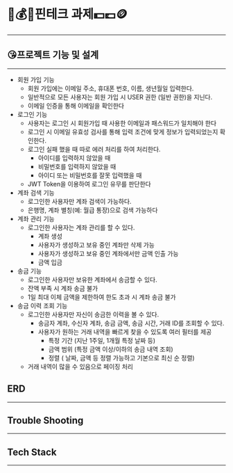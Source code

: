 # 💸💰💴핀테크 과제💵💷🪙

---
## 😘프로젝트 기능 및 설계

---
- 회원 가입 기능
  - 회원 가입에는 이메일 주소, 휴대폰 번호, 이름, 생년월일 입력한다.
  - 일반적으로 모든 사용자는 회원 가입 시 USER 권한 (일반 권한)을 지닌다.
  - 이메일 인증을 통해 이메일을 확인한다
- 로그인 기능
  - 사용자는 로그인 시 회원가입 때 사용한 이메일과 패스워드가 일치해야 한다
  - 로그인 시 이메일 유효성 검사를 통해 입력 조건에 맞게 정보가 입력되었는지 확인한다.
  - 로그인 실패 했을 때 따로 에러 처리를 하여 처리한다.
    - 아이디를 입력하지 않았을 때
    - 비밀번호를 입력하지 않았을 때
    - 아이디 또는 비밀번호를 잘못 입력했을 때
  - JWT Token을 이용하여 로그인 유무를 판단한다
- 계좌 검색 기능
  - 로그인한 사용자만 계좌 검색이 가능하다.
  - 은행명, 계좌 별칭(예: 월급 통장)으로 검색 가능하다
- 계좌 관리 기능
  - 로그인한 사용자는 계좌 관리를 할 수 있다.
    - 계좌 생성
    - 사용자가 생성하고 보유 중인 계좌만 삭제 가능
    - 사용자가 생성하고 보유 중인 계좌에서만 금액 인출 가능
    - 금액 입금
- 송금 기능
  - 로그인한 사용자만 보유한 계좌에서 송금할 수 있다.
  - 잔액 부족 시 계좌 송금 불가
  - 1일 최대 이체 금액을 제한하여 한도 초과 시 계좌 송금 불가
- 송금 이력 조회 기능
  - 로그인한 사용자만 자신이 송금한 이력을 볼 수 있다.
    - 송금자 계좌, 수신자 계좌, 송금 금액, 송금 시간, 거래 ID를 조회할 수 있다.
    - 사용자가 원하는 거래 내역을 빠르게 찾을 수 있도록 여러 필터를 제공
      - 특정 기간 (지난 1주일, 1개월 특정 날짜 등)
      - 금액 범위 (특정 금액 이상/이하의 송금 내역 조회)
      - 정렬 ( 날짜, 금액 등 정렬 가능하고 기본으로 최신 순 정렬)
  - 거래 내역이 많을 수 있음으로 페이징 처리

## ERD

---

## Trouble Shooting

---

## Tech Stack

---
<img src="https://img.shields.io/badge/java-007396?style=for-the-badge&logo=java&logoColor=white" alt="">
<img src="https://img.shields.io/badge/springboot-6DB33F?style=for-the-badge&logo=springboot&logoColor=white" alt="">
<img src="https://img.shields.io/badge/MySQL-4479A1?style=for-the-badge&logo=MySQL&logoColor=white"  alt="">
<img src="https://img.shields.io/badge/git-F05032?style=for-the-badge&logo=git&logoColor=white" alt="">
<img src="https://img.shields.io/badge/github-181717?style=for-the-badge&logo=github&logoColor=white" alt="">
